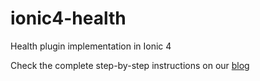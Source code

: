 # ionic4-health
Health plugin implementation in Ionic 4

Check the complete step-by-step instructions on our [blog](https://medium.com/enappd)